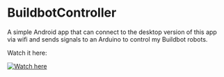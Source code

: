 BuildbotController
==================

A simple Android app that can connect to the desktop version of this app via wifi and sends signals to an Arduino to control my Buildbot robots.

Watch it here:

[![Watch here](http://img.youtube.com/vi/kBogIDN16Pw/0.jpg)](https://www.youtube.com/watch?v=kBogIDN16Pw)
